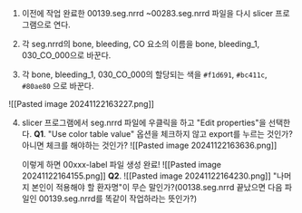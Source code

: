 1. 이전에 작업 완료한 00139.seg.nrrd ~00283.seg.nrrd 파일을 다시 slicer 프로그램으로 연다.

2. 각 seg.nrrd의 bone, bleeding, CO 요소의 이름을 bone, bleeding_1, 030_CO_000으로 바꾼다.

3. 각 bone, bleeding_1, 030_CO_000의 할당되는 색을 `#f1d691`, `#bc411c`, `#80ae80` 으로 바꾼다.

![[Pasted image 20241122163227.png]]

4. slicer 프로그램에서 seg.nrrd 파일에 우클릭을 하고 "Edit properties"을 선택한다.
	**Q1**. "Use color table value" 옵션을 체크하지 않고 export를 누르는 것인가? 아니면 체크를 해야하는 것인가?
		![[Pasted image 20241122163636.png]]
		
	이렇게 하면 00xxx-label 파일 생성 완료!
	![[Pasted image 20241122164155.png]]
**Q2**. ![[Pasted image 20241122164230.png]]
"나머지 본인이 적용해야 할 환자명"이 무슨 말인가?(00138.seg.nrrd 끝났으면 다음 파일인 00139.seg.nrrd를 똑같이 작업하라는 뜻인가?)